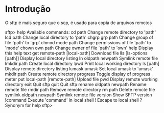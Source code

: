 # Introdução
O sftp é mais seguro que o scp, é usado para copia de arquivos remotos



sftp> help
Available commands:
cd path                       Change remote directory to 'path'
lcd path                      Change local directory to 'path'
chgrp grp path                Change group of file 'path' to 'grp'
chmod mode path               Change permissions of file 'path' to 'mode'
chown own path                Change owner of file 'path' to 'own'
help                          Display this help text
get remote-path [local-path]  Download file
lls [ls-options [path]]       Display local directory listing
ln oldpath newpath            Symlink remote file
lmkdir path                   Create local directory
lpwd                          Print local working directory
ls [path]                     Display remote directory listing
lumask umask                  Set local umask to 'umask'
mkdir path                    Create remote directory
progress                      Toggle display of progress meter
put local-path [remote-path]  Upload file
pwd                           Display remote working directory
exit                          Quit sftp
quit                          Quit sftp
rename oldpath newpath        Rename remote file
rmdir path                    Remove remote directory
rm path                       Delete remote file
symlink oldpath newpath       Symlink remote file
version                       Show SFTP version
!command                      Execute 'command' in local shell
!                             Escape to local shell
?                             Synonym for help
sftp>
